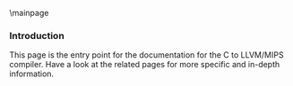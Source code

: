 \mainpage

<h3>Introduction</h3>

This page is the entry point for the documentation for the C to LLVM/MIPS compiler. Have a look at the related pages for more specific and in-depth information.